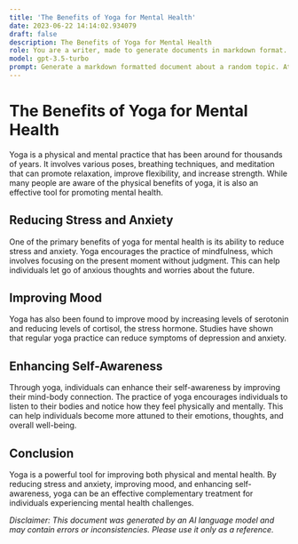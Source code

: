 ```yaml
---
title: 'The Benefits of Yoga for Mental Health'
date: 2023-06-22 14:14:02.934079
draft: false
description: The Benefits of Yoga for Mental Health
role: You are a writer, made to generate documents in markdown format. It is very important that all of the documents you generate are in valid markdown format.
model: gpt-3.5-turbo
prompt: Generate a markdown formatted document about a random topic. At the bottom, include a disclaimer explaining that the document was generated by you. The first line of the document should be the title. Make sure that the entire document is in proper markdown format, using a mix of various tags to make the document visually appealing.
---
```


# The Benefits of Yoga for Mental Health

Yoga is a physical and mental practice that has been around for thousands of years. It involves various poses, breathing techniques, and meditation that can promote relaxation, improve flexibility, and increase strength. While many people are aware of the physical benefits of yoga, it is also an effective tool for promoting mental health.

## Reducing Stress and Anxiety 

One of the primary benefits of yoga for mental health is its ability to reduce stress and anxiety. Yoga encourages the practice of mindfulness, which involves focusing on the present moment without judgment. This can help individuals let go of anxious thoughts and worries about the future.

## Improving Mood

Yoga has also been found to improve mood by increasing levels of serotonin and reducing levels of cortisol, the stress hormone. Studies have shown that regular yoga practice can reduce symptoms of depression and anxiety.

## Enhancing Self-Awareness

Through yoga, individuals can enhance their self-awareness by improving their mind-body connection. The practice of yoga encourages individuals to listen to their bodies and notice how they feel physically and mentally. This can help individuals become more attuned to their emotions, thoughts, and overall well-being.

## Conclusion

Yoga is a powerful tool for improving both physical and mental health. By reducing stress and anxiety, improving mood, and enhancing self-awareness, yoga can be an effective complementary treatment for individuals experiencing mental health challenges.

*Disclaimer: This document was generated by an AI language model and may contain errors or inconsistencies. Please use it only as a reference.*